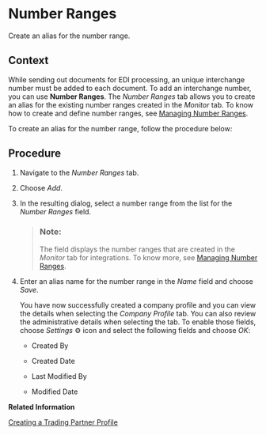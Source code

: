 <!-- loioab317907ee7e4315877a297d8efa1450 -->

<link rel="stylesheet" type="text/css" href="../css/sap-icons.css"/>

# Number Ranges

Create an alias for the number range.



## Context

While sending out documents for EDI processing, an unique interchange number must be added to each document. To add an interchange number, you can use **Number Ranges**. The *Number Ranges* tab allows you to create an alias for the existing number ranges created in the *Monitor* tab. To know how to create and define number ranges, see [Managing Number Ranges](https://help.sap.com/docs/integration-suite/sap-integration-suite/managing-number-ranges).

To create an alias for the number range, follow the procedure below:



## Procedure

1.  Navigate to the *Number Ranges* tab.

2.  Choose *Add*.

3.  In the resulting dialog, select a number range from the list for the *Number Ranges* field.

    > ### Note:  
    > The field displays the number ranges that are created in the *Monitor* tab for integrations. To know more, see [Managing Number Ranges](https://help.sap.com/docs/integration-suite/sap-integration-suite/managing-number-ranges).

4.  Enter an alias name for the number range in the *Name* field and choose *Save*.

    You have now successfully created a company profile and you can view the details when selecting the *Company Profile* tab. You can also review the administrative details when selecting the tab. To enable those fields, choose *Settings* :gear: icon and select the following fields and choose *OK*:

    -   Created By

    -   Created Date
    -   Last Modified By
    -   Modified Date


**Related Information**  


[Creating a Trading Partner Profile](creating-a-trading-partner-profile-542fb11.md "Create a trading partner profile.")

